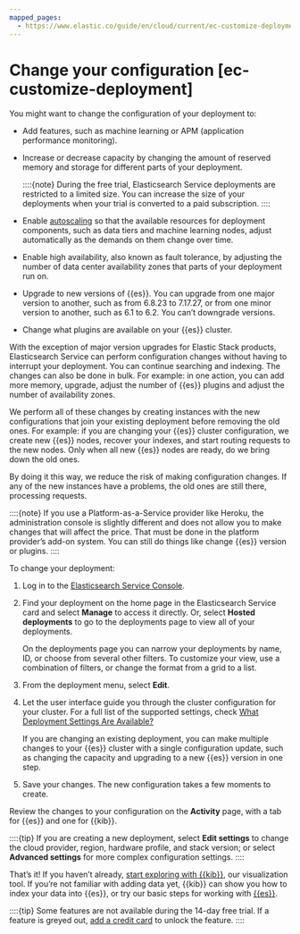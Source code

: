 ```yaml
---
mapped_pages:
  - https://www.elastic.co/guide/en/cloud/current/ec-customize-deployment.html
---
```


# Change your configuration [ec-customize-deployment]

You might want to change the configuration of your deployment to:

* Add features, such as machine learning or APM (application performance monitoring).
* Increase or decrease capacity by changing the amount of reserved memory and storage for different parts of your deployment.

    ::::{note} 
    During the free trial, Elasticsearch Service deployments are restricted to a limited size. You can increase the size of your deployments when your trial is converted to a paid subscription.
    ::::

* Enable [autoscaling](../../autoscaling.md) so that the available resources for deployment components, such as data tiers and machine learning nodes, adjust automatically as the demands on them change over time.
* Enable high availability, also known as fault tolerance, by adjusting the number of data center availability zones that parts of your deployment run on.
* Upgrade to new versions of {{es}}. You can upgrade from one major version to another, such as from 6.8.23 to 7.17.27, or from one minor version to another, such as 6.1 to 6.2. You can’t downgrade versions.
* Change what plugins are available on your {{es}} cluster.

With the exception of major version upgrades for Elastic Stack products, Elasticsearch Service can perform configuration changes without having to interrupt your deployment. You can continue searching and indexing. The changes can also be done in bulk. For example: in one action, you can add more memory, upgrade, adjust the number of {{es}} plugins and adjust the number of availability zones.

We perform all of these changes by creating instances with the new configurations that join your existing deployment before removing the old ones. For example: if you are changing your {{es}} cluster configuration, we create new {{es}} nodes, recover your indexes, and start routing requests to the new nodes. Only when all new {{es}} nodes are ready, do we bring down the old ones.

By doing it this way, we reduce the risk of making configuration changes. If any of the new instances have a problems, the old ones are still there, processing requests.

::::{note} 
If you use a Platform-as-a-Service provider like Heroku, the administration console is slightly different and does not allow you to make changes that will affect the price. That must be done in the platform provider’s add-on system. You can still do things like change {{es}} version or plugins.
::::


To change your deployment:

1. Log in to the [Elasticsearch Service Console](https://cloud.elastic.co?page=docs&placement=docs-body).
2. Find your deployment on the home page in the Elasticsearch Service card and select **Manage** to access it directly. Or, select **Hosted deployments** to go to the deployments page to view all of your deployments.

    On the deployments page you can narrow your deployments by name, ID, or choose from several other filters. To customize your view, use a combination of filters, or change the format from a grid to a list.

3. From the deployment menu, select **Edit**.
4. Let the user interface guide you through the cluster configuration for your cluster. For a full list of the supported settings, check [What Deployment Settings Are Available?](ec-configure-deployment-settings.md)

    If you are changing an existing deployment, you can make multiple changes to your {{es}} cluster with a single configuration update, such as changing the capacity and upgrading to a new {{es}} version in one step.

5. Save your changes. The new configuration takes a few moments to create.

Review the changes to your configuration on the **Activity** page, with a tab for {{es}} and one for {{kib}}.

::::{tip} 
If you are creating a new deployment, select **Edit settings** to change the cloud provider, region, hardware profile, and stack version; or select **Advanced settings** for more complex configuration settings.
::::


That’s it! If you haven’t already, [start exploring with {{kib}}](access-kibana.md), our visualization tool. If you’re not familiar with adding data yet, {{kib}} can show you how to index your data into {{es}}, or try our basic steps for working with [{{es}}](../../../manage-data/data-store/manage-data-from-the-command-line.md).

::::{tip} 
Some features are not available during the 14-day free trial. If a feature is greyed out, [add a credit card](../../cloud-organization/billing/add-billing-details.md) to unlock the feature.
::::






